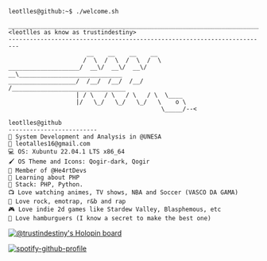 ```console
leotlles@github:~$ ./welcome.sh
```
```
_________________________________________________________________________
<leotlles as know as trustindestiny>
------------------------------------------------------------------------- 
                      __    __    __    __
                     /  \  /  \  /  \  /  \
____________________/  __\/  __\/  __\/  __\_____________________________
___________________/  /__/  /__/  /__/  /________________________________
                   | / \   / \   / \   / \  \____
                   |/   \_/   \_/   \_/   \    o \      
                                           \_____/--<      
```

```
leotlles@github
-------------------------
🏫 System Development and Analysis in @UNESA
💌 leotalles16@gmail.com
💻 OS: Xubuntu 22.04.1 LTS x86_64
🖌️ OS Theme and Icons: Qogir-dark, Qogir
💖 Member of @He4rtDevs
🏴 Learning about PHP
🐍 Stack: PHP, Python.
📺 Love watching animes, TV shows, NBA and Soccer (VASCO DA GAMA)
🎵 Love rock, emotrap, r&b and rap
🎮 Love indie 2d games like Stardew Valley, Blasphemous, etc
🍔 Love hamburguers (I know a secret to make the best one)
```

[![@trustindestiny's Holopin board](https://holopin.me/trustindestiny)](https://holopin.io/@trustindestiny)

[![spotify-github-profile](https://spotify-github-profile.vercel.app/api/view?uid=2254zodff3tnbsiqlwxsky24y&cover_image=true&theme=default&show_offline=false&bar_color=b14e9f&bar_color_cover=true)](https://spotify-github-profile.vercel.app/api/view?uid=2254zodff3tnbsiqlwxsky24y&redirect=true)
